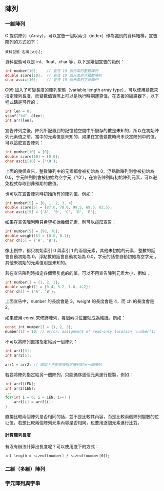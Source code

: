 ## 陣列
### 一維陣列
C 提供陣列（Array），可以宣告一個以索引（index）作為識別的資料結構，宣告陣列的方式如下：
```
資料型態 名稱[大小];
```
資料型態可以是 int、float、char 等，以下是幾個宣告的範例：
```c
int number[10];    // 宣告 10 個元素的整數陣列
double score[10];  // 宣告 10 個元素的浮點數陣列
char ascii[10];    // 宣告 10 個元素的字元陣列
```
C99 加入了可變長度的陣列型態（variable length array type），可以使用變數來指定陣列長度，而變數值實際上可以是執行時期運算值，在支援的編譯器下，以下程式碼是可行的：
```c
int len = 0;
scanf("%d", &len);
int arr[len];
```
宣告陣列之後，陣列所配置到的記憶體空間中所儲存的數是未知的，所以在初始陣列元素值之前，當中的元素值是未知的，如果在宣告變數時尚未決定陣列中的值，可以這麼宣告陣列：
```c
int number[10] = {0};
double score[10] = {0.0};
char ascii[10] = {'\0'};
```
上面的幾個宣告，整數陣列中的元素都會被初始為 0，浮點數陣列則會被初始為 0.0，字元陣列則會被初始為空字元（'\0'），在宣告陣列時初始陣列元素，可以避免程式存取到非預期的數值。  
  
也可以在宣告陣列時初始所有的陣列值，例如：
```c
int number[5] = {0, 1, 2, 3, 4};
double score[5] = {87.0, 78.0, 99.5, 69.5, 82.5};
char ascii[5] = {'A', 'B', 'C', 'D', 'E'};
```
如果在宣告陣列時只希望初始幾個元素，則可以這麼宣告：
```c
int number[5] = {98, 76}; 
double weight[5] = {0.0, 0.1}; 
char ch[5] = {'A', 'B'}; 
```
像上例中，都只初始索引 0 與索引 1 的兩個元素，其他未初始的元素，整數的話會自動初始為 0，浮點數的話會自動初始為 0.0，字元的話會自動初始為空字元 ，其他未初始的元素值則是未知的。

若在宣告陣列時指定各個索引處的的值，可以不用宣告陣列元素大小，例如：
```c
int number[] = {1, 2, 3};
double weight[] = {0.4, 3.2, 1.0, 4.2};
char ch[] = {'A', 'B'};
```
上面宣告中，number 的長度會是 3，weight 的長度會是 4，而 ch 的長度會是 2。

如果使用 const 來修飾陣列，每個索引位置就成為維讀。例如：
```c
const int number[] = {1, 2, 3};
number[1] = 10; // error: assignment of read-only location 'number[1]'
```
不可以將陣列直接指定給另一個陣列：
```c
int arr1[5];
int arr2[5];
...
arr1 = arr2; // 錯誤！不能直接指定陣列給另一個陣列
```
若要將陣列指定給另一個陣列，只能循序逐個元素進行複製，例如：
```c
int arr1[LEN];
int arr2[LEN];
...
for(int i = 0; i < LEN; i++) {
    arr1[i] = arr2[i];
}
```
直接比較兩個陣列是否相同的話，並不是比較其內容，而是比較兩個陣列變數的位址值，若想比較兩個陣列元素內容是否相同，也要用逐個元素進行比對。

#### 計算陣列長度
有沒有辦法計算出長度呢？可以使用底下的方式：
```
int length = sizeof(number) / sizeof(number[0]);
```
### 二維（多維）陣列

### 字元陣列與字串
